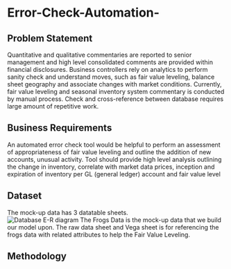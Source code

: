 # Error-Check-Automation-

## Problem Statement

Quantitative and qualitative commentaries are reported to senior management and high level consolidated comments are provided within financial disclosures. Business controllers rely on analytics to perform sanity check and understand moves, such as fair value leveling, balance sheet geography and associate changes with market conditions. Currently, fair value leveling and seasonal inventory system commentary is conducted by manual process. Check and cross-reference between database requires large amount of repetitive work. 

## Business Requirements

An automated error check tool would be helpful to perform an assessment of appropriateness of fair value leveling and outline the addition of new accounts, unusual activity. Tool should provide high level analysis outlining the change in inventory, correlate with market data prices, inception and expiration of inventory per GL (general ledger) account and fair value level 

## Dataset

The mock-up data has 3 datatable sheets.  
![Database E-R diagram](https://github.com/mail2sabs03/Error-Check-Automation-/blob/master/Result/databaseE-R.png)
The Frogs Data is the mock-up data that we build our model upon. The raw data sheet and Vega sheet is for referencing the frogs data with related attributes to help the Fair Value Leveling. 

## Methodology

